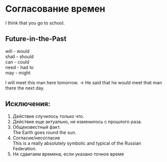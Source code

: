 # Согласование времен
I think that you go to school.

## Future-in-the-Past
will - would  
shall - should  
can - could  
need - had to  
may - might

I will meet this man here tomorrow. -> He said that he would meet that man there the next day.

## Исключения:
1. Действие случилось только что.
2. Действие еще актуально, не изменилось с прошлого раза.
3. Общеизвестный факт.  
    The Earth goes round the sun.
4. Согласие/несогласие  
    This is a really absolutely symbolic and typical of the Russian Federation.
5. Не сдвигаем времена, если указано точное время
